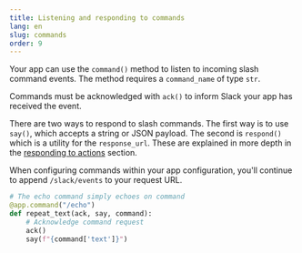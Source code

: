 ```yaml
---
title: Listening and responding to commands
lang: en
slug: commands
order: 9
---
```


<div class="section-content">

Your app can use the `command()` method to listen to incoming slash command events. The method requires a `command_name` of type `str`.

Commands must be acknowledged with `ack()` to inform Slack your app has received the event.

There are two ways to respond to slash commands. The first way is to use `say()`, which accepts a string or JSON payload. The second is `respond()` which is a utility for the `response_url`. These are explained in more depth in the [responding to actions](#action-respond) section.

When configuring commands within your app configuration, you'll continue to append `/slack/events` to your request URL.

</div>

```python
# The echo command simply echoes on command
@app.command("/echo")
def repeat_text(ack, say, command):
    # Acknowledge command request
    ack()
    say(f"{command['text']}")
```
